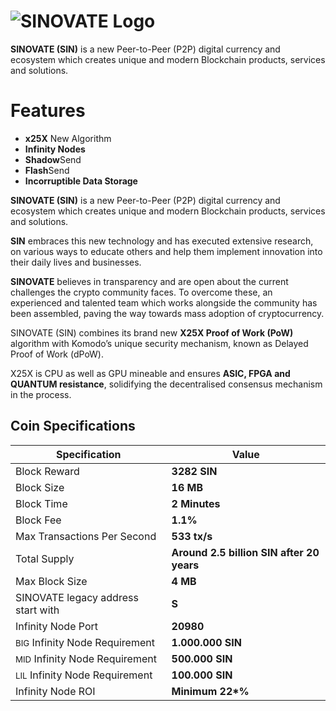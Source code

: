 # ![SINOVATE Logo](https://sinovate.io/wp-content/uploads/2019/07/logo.png)

**SINOVATE (SIN)** is a new Peer-to-Peer (P2P) digital currency and  ecosystem which creates unique and modern Blockchain products, services and solutions.


# Features

 - **x25X** New Algorithm
 - **Infinity Nodes**
 - **Shadow**Send
 - **Flash**Send
 - **Incorruptible Data Storage**

**SINOVATE (SIN)** is a new Peer-to-Peer (P2P) digital currency and  ecosystem which creates unique and modern Blockchain products, services and solutions.

**SIN** embraces this new technology and has executed extensive research,  on various ways to educate others and help them implement innovation into their daily lives and businesses.

**SINOVATE** believes in transparency and are open about the current challenges the crypto community faces. To overcome these, an experienced and talented team which works alongside the community has been assembled, paving the way towards mass adoption of cryptocurrency.

SINOVATE (SIN) combines its brand new **X25X Proof of Work (PoW)** algorithm with Komodo’s unique security mechanism, known as Delayed Proof of Work (dPoW).

X25X is CPU as well as GPU mineable and ensures **ASIC, FPGA and QUANTUM resistance**,  solidifying the decentralised consensus mechanism in the process. 

## Coin Specifications


|Specification| Value |
|--|--|
|Block Reward  | **3282 SIN** |
|Block Size  | **16 MB** |
|Block Time  | **2 Minutes** |
|Block Fee  | **1.1%** |
|Max Transactions Per Second  | **533 tx/s** |
|Total Supply  | **Around 2.5 billion SIN after 20 years** |
|Max Block Size  | **4 MB** |
|SINOVATE legacy address start with  | **S** |
|Infinity Node Port  | **20980** |
|<small>BIG</small> Infinity Node Requirement  | **1.000.000 SIN** |
|<small>MID</small> Infinity Node Requirement  | **500.000 SIN** |
|<small>LIL</small> Infinity Node Requirement  | **100.000 SIN** |
|Infinity Node ROI  |<b>Minimum 22*%</b> |
